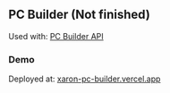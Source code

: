 ## PC Builder (Not finished)

Used with: [PC Builder API](https://github.com/Xaron11/pc-builder-api)

### Demo
Deployed at: [xaron-pc-builder.vercel.app](https://xaron-pc-builder.vercel.app/)
